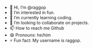 - 👋 Hi, I’m @raggop
- 👀 I’m interested in fun.
- 🌱 I’m currently learning coding.
- 💞️ I’m looking to collaborate on projects.
- 📫 How to reach me Github
- 😄 Pronouns: he/him
- ⚡ Fun fact: My username is raggop.

<!---
raggop/raggop is a ✨ special ✨ repository because its `README.md` (this file) appears on your GitHub profile.
You can click the Preview link to take a look at your changes.
--->
